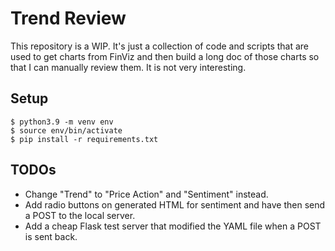 # Trend Review

This repository is a WIP. It's just a collection of code and scripts that are
used to get charts from FinViz and then build a long doc of those charts so that
I can manually review them. It is not very interesting.


## Setup

```shell
$ python3.9 -m venv env
$ source env/bin/activate
$ pip install -r requirements.txt
```

## TODOs

* Change "Trend" to "Price Action" and "Sentiment" instead.
* Add radio buttons on generated HTML for sentiment and have then send a POST to the local server.
* Add a cheap Flask test server that modified the YAML file when a POST is sent back.
